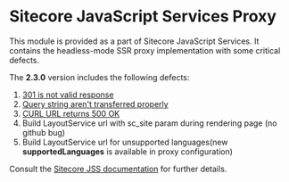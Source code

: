 # Sitecore JavaScript Services Proxy

This module is provided as a part of Sitecore JavaScript Services. It contains the headless-mode SSR proxy implementation with some critical defects.

The **2.3.0** version includes the following defects:

1. [301 is not valid response](https://github.com/Sitecore/jss/issues/138)
2. [Query string aren't transferred properly](https://github.com/Sitecore/jss/issues/140)
3. [CURL URL returns 500 OK](https://github.com/Sitecore/jss/issues/160)
4. Build LayoutService url with sc_site param during rendering page (no github bug)
5. Build LayoutService url for unsupported languages(new **supportedLanguages** is available in proxy configuration)


Consult the [Sitecore JSS documentation](https://jss.sitecore.net) for further details.

